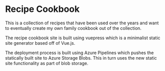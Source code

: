 # Recipe Cookbook

This is a collection of recipes that have been used over the years and want to eventually create my own family cookbook out of the collection.

The recipe cookbook site is built using vuepress which is a minimalist static site generator based off of Vue.js.

The deployment process is built using Azure Pipelines which pushes the statically built site to Azure Storage Blobs.  This in turn uses the new static site functionality as part of blob storage.
